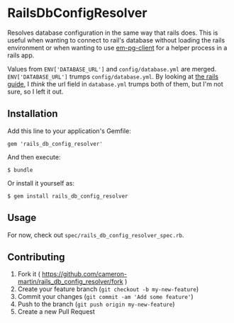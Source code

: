 # RailsDbConfigResolver

Resolves database configuration in the same way that rails does.
This is useful when wanting to connect to rail's database without loading the rails environment or
when wanting to use [em-pg-client][1] for a helper process in a rails app.

Values from `ENV['DATABASE_URL']` and `config/database.yml` are merged. `ENV['DATABASE_URL']` trumps `config/database.yml`.
By looking at [the rails guide][2], I _think_ the url field in `database.yml` trumps both of them, but I'm not sure, so I left it out.

## Installation

Add this line to your application's Gemfile:

    gem 'rails_db_config_resolver'

And then execute:

    $ bundle

Or install it yourself as:

    $ gem install rails_db_config_resolver

## Usage

For now, check out `spec/rails_db_config_resolver_spec.rb`.

## Contributing

1. Fork it ( https://github.com/cameron-martin/rails_db_config_resolver/fork )
2. Create your feature branch (`git checkout -b my-new-feature`)
3. Commit your changes (`git commit -am 'Add some feature'`)
4. Push to the branch (`git push origin my-new-feature`)
5. Create a new Pull Request


[1]: https://github.com/royaltm/ruby-em-pg-client
[2]: http://guides.rubyonrails.org/configuring.html#configuring-a-database
